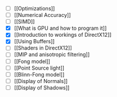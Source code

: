 - [ ] [[Optimizations]]
- [ ] [[Numerical Accuracy]]
- [ ] [[SIMD]]
- [x] [[What is GPU and how to program it]]
- [x] [[Introduction to workings of DirectX12]]
- [x] [[Using Buffers]]
- [ ] [[Shaders in DirectX12]]
- [ ] [[MIP and anisotropic filtering]]
- [ ] [[Fong model]]
- [ ] [[Point Source light]]
- [ ] [[Blinn-Fong model]]
- [ ] [[Display of Normals]]
- [ ] [[Display of Shadows]]